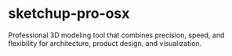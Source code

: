 # sketchup-pro-osx
Professional 3D modeling tool that combines precision, speed, and flexibility for architecture, product design, and visualization.  
